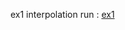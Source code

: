 ex1 interpolation run : [ex1](https://tuanpham2xx3.github.io/gametrainning/phase1/mathphysic/rotation/ex1.interpolation.html)
